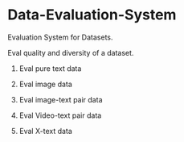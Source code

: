 # Data-Evaluation-System

Evaluation System for Datasets.

Eval quality and diversity of a dataset.

1) Eval pure text data

2) Eval image data

3) Eval image-text pair data

4) Eval Video-text pair data

5) Eval X-text data
